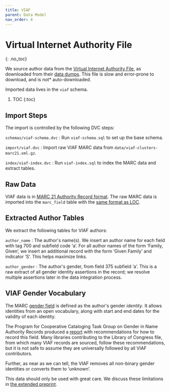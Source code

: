 ```yaml
---
title: VIAF
parent: Data Model
nav_order: 4
---
```


# Virtual Internet Authority File
{: .no_toc}

We source author data from the [Virtual Internet Authority File](http://viaf.org), as downloaded from
their [data dumps](http://viaf.org/viaf/data).  This file is slow and error-prone to download, and is
not* auto-downloaded.

Imported data lives in the `viaf` schema.

1. TOC
{:toc}

## Import Steps

The import is controlled by the following DVC steps:

`schemas/viaf-schema.dvc`
:   Run `viaf-schema.sql` to set up the base schema.

`import/viaf.dvc`
:   Import raw VIAF MARC data from `data/viaf-clusters-marc21.xml.gz`.

`index/viaf-index.dvc`
:   Run `viaf-index.sql` to index the MARC data and extract tables.

## Raw Data

VIAF data is in [MARC 21 Authority Record format](https://www.loc.gov/marc/authority/).  The raw
MARC data is imported into the `marc_field` table with the [same format as LOC](loc.html#raw).

## Extracted Author Tables

We extract the following tables for VIAF authors:

`author_name`
:   The author's name(s).  We insert an author name for each field with tag 700 and subfield code ‘a’.
    For all author names of the form ‘Family, Given’, we insert an additional record with the form
    ‘Given Family’ and indicator ‘S’.  This helps maximize links.

`author_gender`
:   The author's gender, from field 375 subfield ‘a’.  This is a raw extract of all gender identity
    assertions in the record; we resolve multiple assertions later in the data integration process.

## VIAF Gender Vocabulary

The MARC [gender field](https://www.loc.gov/marc/authority/ad375.html) is defined as the author's
gender *identity*.  It allows identities from an open vocabulary, along with start and end dates
for the validity of each identity.

The Program for Cooperative Cataloging Task Group on Gender in Name Authority Records produced a
[report](https://www.loc.gov/aba/pcc/documents/Gender_375%20field_RecommendationReport.pdf) with
recommendations for how to record this field.  Many libraries contributing to the Library of Congress
file, from which many VIAF records are sourced, follow these recommendations, but it is not safe
to assume they are universally followed by all VIAF contributors.

Further, as near as we can tell, the VIAF removes all non-binary gender identities or converts them
to ‘unknown’.

This data should only be used with great care.  We discuss these limitations in [the extended
preprint](https://md.ekstrandom.net/pubs/bag-extended).
